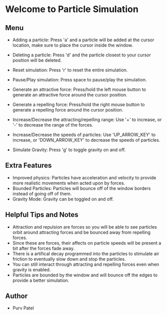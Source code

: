 # Welcome to Particle Simulation


## Menu

- Adding a particle:
Press 'a' and a particle will be added at the cursor location, make sure to place the cursor inside the window.

- Deleting a particle:
Press 'd' and the particle closest to your cursor position will be deleted.

- Reset simulation:
Press 'r' to reset the entire simulation.

- Pause/Play simulation:
Press space to pause/play the simulation.

- Generate an attractive force:
Press/hold the left mouse button to generate an attractive force around the cursor position.

- Generate a repelling force:
Press/hold the right mouse button to generate a repelling force around the cursor position.

- Increase/Decrease the attracting/repelling range:
Use '+' to increase, or '-' to decrease the range of the forces.

- Increase/Decrease the speeds of particles:
Use 'UP_ARROW_KEY' to increase, or 'DOWN_ARROW_KEY' to decrease the speeds of particles.

- Simulate Gravity:
Press 'g' to toggle gravity on and off.


## Extra Features

- Improved physics: Particles have acceleration and velocity to provide more realistic movements when acted upon by forces.
- Bounded Particles: Particles will bounce off of the window borders instead of going off of them.
- Gravity Mode: Gravity can be toggled on and off.

## Helpful Tips and Notes
- Attraction and repulsion are forces so you will be able to see particles orbit around attracting forces and be bounced away from repelling forces.
- Since these are forces, their affects on particle speeds will be present a bit after the forces fade away.
- There is a artifical decay programmed into the particles to stimulate air friction to eventually slow down and stop the particles.
- You can still interact through attracting and repelling forces even when gravity is enabled.
- Particles are bounded by the window and will bounce off the edges to provide a better simulation.

## Author
- Purv Patel
